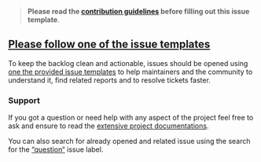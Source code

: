 <!-- Click on the "Preview" tab to render the instructions in a more readable format -->

> **Please read the [contribution guidelines](https://github.com/svengreb/wand/blob/main/CONTRIBUTING.md) before filling out this issue template**.

## [Please follow one of the issue templates](https://github.com/svengreb/wand/issues/new/choose)

To keep the backlog clean and actionable, issues should be opened using [one the provided issue templates](https://github.com/svengreb/wand/issues/new/choose) to help maintainers and the community to understand it, find related reports and to resolve tickets faster.

### Support

If you got a question or need help with any aspect of the project feel free to ask and ensure to read the [extensive project documentations](https://nordtheme.com/docs).

You can also search for already opened and related issue using the search for the [“question“](https://github.com/svengreb/wand/labels/type-question) issue label.
